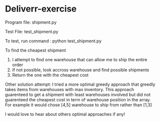 # Deliverr-exercise

Program file: shipment.py

Test File: test_shipment.py

To test, run command : python test_shipment.py

To find the cheapest shipment
1. I attempt to find one warehouse that can allow me to ship the entire order
2. If not possible, look accross warehouse and find possible shipments
3. Return the one with the cheapest cost 

Other solution attempt:
I tried a more optimal greedy approach that greedly takes items from warehouses with max inventory. This approach guarenteed to get a shipment with least warehouses involved but did not guarenteed the cheapest cost in term of warehouse position in the array. For example it would chose [4,5] warehouse to ship from rather than [1,3]  

I would love to hear about others optimal approaches if any! 
